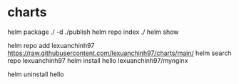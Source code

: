 # charts

helm package ./ -d ./publish
helm repo index ./
helm show


helm repo add lexuanchinh97 https://raw.githubusercontent.com/lexuanchinh97/charts/main/
helm search repo lexuanchinh97
helm install hello lexuanchinh97/mynginx

helm uninstall hello
